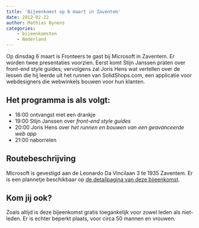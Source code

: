 ```yaml
---
title: 'Bijeenkomst op 6 maart in Zaventem'
date: 2012-02-22
author: Mathias Bynens
categories:
    - bijeenkomsten
    - Nederland
---
```


Op dinsdag 6 maart is Fronteers te gast bij Microsoft in Zaventem. Er worden twee presentaties voorzien. Eerst komt Stijn Janssen praten over front-end style guides; vervolgens zal Joris Hens wat vertellen over de lessen die hij leerde uit het runnen van SolidShops.com, een applicatie voor webdesigners die webwinkels bouwen voor hun klanten.

## Het programma is als volgt:

-   18:00 ontvangst met een drankje
-   19:00 Stijn Janssen over _front-end style guides_
-   20:00 Joris Hens over _het runnen en bouwen van een geavanceerde web app_
-   21:00 naborrelen

## Routebeschrijving

Microsoft is gevestigd aan de Leonardo Da Vincilaan 3 te 1935 Zaventem. Er is een plannetje beschikbaar op [de detailpagina van deze bijeenkomst](/bijeenkomsten/2012/microsoft).

## Kom jij ook?

Zoals altijd is deze bijeenkomst gratis toegankelijk voor zowel leden als niet-leden. Er is echter beperkt plaats, voor circa 50 mannen en vrouwen. 
